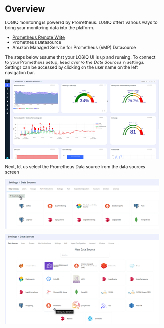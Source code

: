 # Overview

LOGIQ monitoring is powered by Prometheus. LOGIQ offers various ways to bring your monitoring data into the platform.&#x20;

* [Prometheus Remote Write](../prometheus-remote-write.md)
* Prometheus Datasource
* Amazon Managed Service for Prometheus (AMP) Datasource

The steps below assume that your LOGIQ UI is up and running. To connect to your Prometheus setup, head over to the _Data Sources_ in settings. Settings can be accessed by clicking on the user name on the left navigation bar.&#x20;

![A sample Prometheus dashboard with anomaly detection](<../../.gitbook/assets/image (31).png>)



Next, let us select the Prometheus Data source from the data sources screen

![](../../.gitbook/assets/prometheus-2.png)

![](../../.gitbook/assets/prometheus-3.png)
